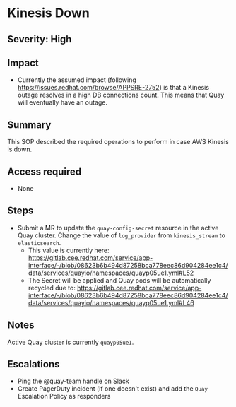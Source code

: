 # Kinesis Down

## Severity: High

## Impact

- Currently the assumed impact (following https://issues.redhat.com/browse/APPSRE-2752) is that a Kinesis outage resolves in a high DB connections count.  This means that Quay will eventually have an outage.

## Summary

This SOP described the required operations to perform in case AWS Kinesis is down.

## Access required

- None

## Steps

- Submit a MR to update the `quay-config-secret` resource in the active Quay cluster. Change the value of `log_provider` from `kinesis_stream` to `elasticsearch`.
    * This value is currently here: https://gitlab.cee.redhat.com/service/app-interface/-/blob/08623b6b494d87258bca778eec86d904284ee1c4/data/services/quayio/namespaces/quayp05ue1.yml#L52
    * The Secret will be applied and Quay pods will be automatically recycled due to: https://gitlab.cee.redhat.com/service/app-interface/-/blob/08623b6b494d87258bca778eec86d904284ee1c4/data/services/quayio/namespaces/quayp05ue1.yml#L46


## Notes

Active Quay cluster is currently `quayp05ue1`.

## Escalations

- Ping the @quay-team handle on Slack
- Create PagerDuty incident (if one doesn't exist) and add the `Quay` Escalation Policy as responders
